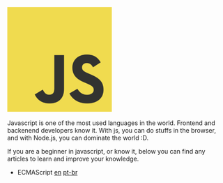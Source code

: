 ![javascript](icon.png)

Javascript is one of the most used languages in the world. Frontend and backenend developers know it. With js, you can do stuffs in the browser, and with Node.js, you can dominate the world :D.

If you are a beginner in javascript, or know it, below you can find any articles to learn and improve your knowledge.

- ECMAScript [en](content/en/ecma-script.md) [pt-br](content/pt-br/ecma-script.md)